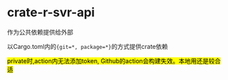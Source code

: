 # crate-r-svr-api
作为公共依赖提供给外部

以Cargo.toml内的`{git=*, package=*}`的方式提供crate依赖

<mark>private时,action内无法添加token, Github的action会构建失效。本地用还是较合适</mark>
